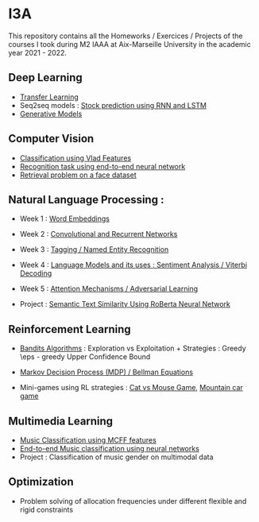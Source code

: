 # I3A
This repository contains all the Homeworks / Exercices / Projects of the courses I took during M2 IAAA at Aix-Marseille University in the academic year 2021 - 2022.


## Deep Learning

- [Transfer Learning](https://github.com/SaadTazroute/I3A/blob/main/Deep_Learning/Transfer_Learning.ipynb) 
- Seq2seq models : [Stock prediction using RNN and LSTM](https://github.com/SaadTazroute/I3A/blob/main/Deep_Learning/Stock_prediction_LSTM_RNN.ipynb)
- [Generative Models](https://github.com/SaadTazroute/I3A/blob/main/Deep_Learning/Generative_Adversial_Networks.ipynb)

## Computer Vision

- [Classification using Vlad Features](https://github.com/SaadTazroute/I3A/blob/main/Computer_Vision/Classification_Vlad_features.ipynb)
- [Recognition task using end-to-end neural network](https://github.com/SaadTazroute/I3A/blob/main/Computer_Vision/Recognition_Classification_Deep_neural.ipynb)
- [Retrieval problem on a face dataset](https://github.com/SaadTazroute/I3A/blob/main/Computer_Vision/Retrieval_Deep.ipynb)



## Natural Language Processing :
  - Week 1 : [Word Embeddings](https://github.com/SaadTazroute/I3A/tree/main/NLP/week1)

  - Week 2 : [Convolutional and Recurrent Networks](https://github.com/SaadTazroute/I3A/tree/main/NLP/week2)

  - Week 3 : [Tagging / Named Entity Recognition](https://github.com/SaadTazroute/I3A/tree/main/NLP/week3)

  - Week 4 : [Language Models and its uses : Sentiment Analysis / Viterbi Decoding](https://github.com/SaadTazroute/I3A/tree/main/NLP/week4)

  - Week 5 : [Attention Mechanisms / Adversarial Learning](https://github.com/SaadTazroute/I3A/tree/main/NLP/week5)
  - Project : [Semantic Text Similarity Using RoBerta Neural Network](https://github.com/SaadTazroute/I3A/tree/main/NLP/RoBERTa-for-iSTS-task)





## Reinforcement Learning


[//]: # (- Introduction : Agent / Environement / Rewarding system)

- [Bandits Algorithms](https://github.com/SaadTazroute/I3A/tree/main/Reinforcement_learning/Bandits_algos) : Exploration vs Exploitation + Strategies : Greedy \eps - greedy Upper Confidence Bound

-  [Markov Decision Process (MDP) / Bellman Equations](https://github.com/SaadTazroute/I3A/tree/main/Reinforcement_learning/Bandits_algos) 

- Mini-games using RL strategies : [Cat vs Mouse Game](https://github.com/SaadTazroute/I3A/tree/main/Reinforcement_learning/QLearning_Mouse), [Mountain car game](https://github.com/SaadTazroute/I3A/tree/main/Reinforcement_learning/QLearning-Mountain-car)


## Multimedia Learning

- [Music Classification using MCFF features](https://github.com/SaadTazroute/I3A/blob/main/Multimedia_learning/MFCC_features_classification.ipynb)
- [End-to-end Music classification using neural networks](https://github.com/SaadTazroute/I3A/blob/main/Multimedia_learning/Classification_music.ipynb)
-  Project : Classification of music gender on multimodal data



## Optimization

- Problem solving of allocation frequencies under different flexible and rigid constraints
